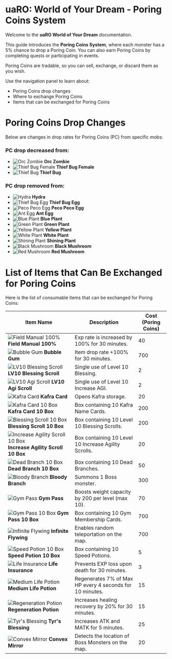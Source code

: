 # uaRO: World of Your Dream - Poring Coins System

Welcome to the **uaRO World of Your Dream** documentation.

This guide introduces the **Poring Coins System**, where each monster has a 5% chance to drop a Poring Coin. You can also earn Poring Coins by completing quests or participating in events.

Poring Coins are tradable, so you can sell, exchange, or discard them as you wish.

Use the navigation panel to learn about:
- Poring Coins drop changes
- Where to exchange Poring Coins
- Items that can be exchanged for Poring Coins

# Poring Coins Drop Changes

Below are changes in drop rates for Poring Coins (PC) from specific mobs:

### PC drop decreased from:
- ![Orc Zombie](1463.gif) **Orc Zombie**
- ![Thief Bug Female](1053.gif) **Thief Bug Female**
- ![Thief Bug](1051.gif) **Thief Bug**

### PC drop removed from:
- ![Hydra](1068.gif) **Hydra**
- ![Thief Bug Egg](1048.gif) **Thief Bug Egg**
- ![Peco Peco Egg](Screenshot_2.png) **Peco Peco Egg**
- ![Ant Egg](Screenshot_3.png) **Ant Egg**
- ![Blue Plant](1079.gif) **Blue Plant**
- ![Green Plant](1080.gif) **Green Plant**
- ![Yellow Plant](1081.gif) **Yellow Plant**
- ![White Plant](1082.gif) **White Plant**
- ![Shining Plant](1083.gif) **Shining Plant**
- ![Black Mushroom](1084.gif) **Black Mushroom**
- ![Red Mushroom](1085.gif) **Red Mushroom**


# List of Items that Can Be Exchanged for Poring Coins

Here is the list of consumable items that can be exchanged for Poring Coins:

| Item Name | Description | Cost (Poring Coins) |
| --------- | ----------- | ------------------- |
| ![Field Manual 100%](https://uaro.net/cp/data/items/icons/12208.png?nocache=655557762) **Field Manual 100%** | Exp rate is increased by 100% for 30 minutes. | 40 |
| ![Bubble Gum](12210-1.gif) **Bubble Gum** | Item drop rate +100% for 30 minutes. | 700 |
| ![LV10 Blessing Scroll](12215.gif) **LV10 Blessing Scroll** | Single use of Level 10 Blessing. | 2 |
| ![LV10 Agi Scroll](12215.gif) **LV10 Agi Scroll** | Single use of Level 10 Increase AGI. | 2 |
| ![Kafra Card](12211.gif) **Kafra Card** | Opens Kafra storage. | 20 |
| ![Kafra Card 10 Box](13610.gif) **Kafra Card 10 Box** | Box containing 10 Kafra Name Cards. | 200 |
| ![Blessing Scroll 10 Box](13610.gif) **Blessing Scroll 10 Box** | Box containing 10 Level 10 Blessing Scrolls. | 200 |
| ![Increase Agility Scroll 10 Box](13610.gif) **Increase Agility Scroll 10 Box** | Box containing 10 Level 10 Increase Agility Scrolls. | 20 |
| ![Dead Branch 10 Box](14233_1.png) **Dead Branch 10 Box** | Box containing 10 Dead Branches. | 50 |
| ![Bloody Branch](12103_1.png) **Bloody Branch** | Summons 1 Boss monster. | 300 |
| ![Gym Pass](7776.png) **Gym Pass** | Boosts weight capacity by 200 per level (max 10). | 70 |
| ![Gym Pass 10 Box](13710.png) **Gym Pass 10 Box** | Box containing 10 Gym Membership Cards. | 700 |
| ![Infinite Flywing](12887.gif) **Infinite Flywing** | Enables random teleportation on the map. | 700 |
| ![Speed Potion 10 Box](13995_1.png) **Speed Potion 10 Box** | Box containing 10 Speed Potions. | 5 |
| ![Life Insurance](12209_1.png) **Life Insurance** | Prevents EXP loss upon death for 30 minutes. | 3 |
| ![Medium Life Potion](12459_1.png) **Medium Life Potion** | Regenerates 7% of Max HP every 4 seconds for 10 minutes. | 15 |
| ![Regeneration Potion](12461_1.png) **Regeneration Potion** | Increases healing recovery by 20% for 30 minutes. | 15 |
| ![Tyr's Blessing](14601.gif) **Tyr's Blessing** | Increases ATK and MATK for 5 minutes. | 25 |
| ![Convex Mirror](12214_1.png) **Convex Mirror** | Detects the location of Boss Monsters on the map. | 20 |
